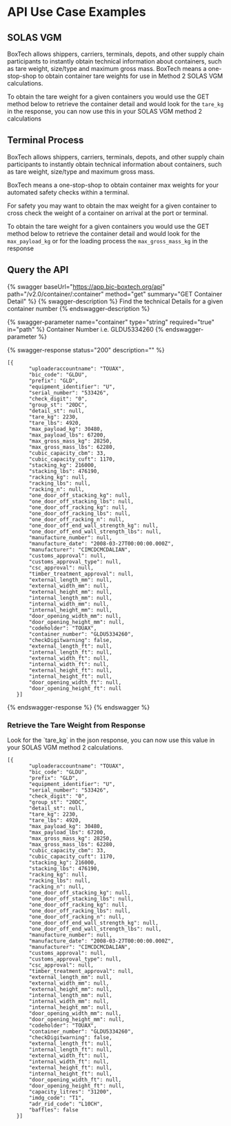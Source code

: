 # API Use Case Examples

## SOLAS VGM

BoxTech allows shippers, carriers, terminals, depots, and other supply chain participants to instantly obtain technical information about containers, such as tare weight, size/type and maximum gross mass. BoxTech means a one-stop-shop to obtain container tare weights for use in Method 2 SOLAS VGM calculations.

To obtain the tare weight for a given containers you would use the GET method below to retrieve the container detail and would look for the `tare_kg` in the response, you can now use this in your SOLAS VGM method 2 calculations

## Terminal Process

BoxTech allows shippers, carriers, terminals, depots, and other supply chain participants to instantly obtain technical information about containers, such as tare weight, size/type and maximum gross mass.

BoxTech means a one-stop-shop to obtain container max weights for your automated safety checks within a terminal.

For safety you may want to obtain the max weight for a given container to cross check the weight of a container on arrival at the port or terminal.

To obtain the tare weight for a given containers you would use the GET method below to retrieve the container detail and would look for the `max_payload_kg` or for the loading process the `max_gross_mass_kg` in the response

## Query the API

{% swagger baseUrl="https://app.bic-boxtech.org/api" path="/v2.0/container/:container" method="get" summary="GET Container Detail" %}
{% swagger-description %}
Find the technical Details for a given container number
{% endswagger-description %}

{% swagger-parameter name="container" type="string" required="true" in="path" %}
Container Number i.e. GLDU5334260
{% endswagger-parameter %}

{% swagger-response status="200" description="" %}
```
[{
       "uploaderaccountname": "TOUAX",
       "bic_code": "GLDU",
       "prefix": "GLD",
       "equipment_identifier": "U",
       "serial_number": "533426",
       "check_digit": "0",
       "group_st": "20DC",
       "detail_st": null,
       "tare_kg": 2230,
       "tare_lbs": 4920,
       "max_payload_kg": 30480,
       "max_payload_lbs": 67200,
       "max_gross_mass_kg": 28250,
       "max_gross_mass_lbs": 62280,
       "cubic_capacity_cbm": 33,
       "cubic_capacity_cuft": 1170,
       "stacking_kg": 216000,
       "stacking_lbs": 476190,
       "racking_kg": null,
       "racking_lbs": null,
       "racking_n": null,
       "one_door_off_stacking_kg": null,
       "one_door_off_stacking_lbs": null,
       "one_door_off_racking_kg": null,
       "one_door_off_racking_lbs": null,
       "one_door_off_racking_n": null,
       "one_door_off_end_wall_strength_kg": null,
       "one_door_off_end_wall_strength_lbs": null,
       "manufacture_number": null,
       "manufacture_date": "2008-03-27T00:00:00.000Z",
       "manufacturer": "CIMCDCMCDALIAN",
       "customs_approval": null,
       "customs_approval_type": null,
       "csc_approval": null,
       "timber_treatment_approval": null,
       "external_length_mm": null,
       "external_width_mm": null,
       "external_height_mm": null,
       "internal_length_mm": null,
       "internal_width_mm": null,
       "internal_height_mm": null,
       "door_opening_width_mm": null,
       "door_opening_height_mm": null,
       "codeholder": "TOUAX",
       "container_number": "GLDU5334260",
       "checkDigitwarning": false,
       "external_length_ft": null,
       "internal_length_ft": null,
       "external_width_ft": null,
       "internal_width_ft": null,
       "external_height_ft": null,
       "internal_height_ft": null,
       "door_opening_width_ft": null,
       "door_opening_height_ft": null
   }]
```
{% endswagger-response %}
{% endswagger %}

### Retrieve the Tare Weight from Response

Look for the \`tare\_kg\` in the json response, you can now use this value in your SOLAS VGM method 2 calculations.

```
[{
       "uploaderaccountname": "TOUAX",
       "bic_code": "GLDU",
       "prefix": "GLD",
       "equipment_identifier": "U",
       "serial_number": "533426",
       "check_digit": "0",
       "group_st": "20DC",
       "detail_st": null,
       "tare_kg": 2230,
       "tare_lbs": 4920,
       "max_payload_kg": 30480,
       "max_payload_lbs": 67200,
       "max_gross_mass_kg": 28250,
       "max_gross_mass_lbs": 62280,
       "cubic_capacity_cbm": 33,
       "cubic_capacity_cuft": 1170,
       "stacking_kg": 216000,
       "stacking_lbs": 476190,
       "racking_kg": null,
       "racking_lbs": null,
       "racking_n": null,
       "one_door_off_stacking_kg": null,
       "one_door_off_stacking_lbs": null,
       "one_door_off_racking_kg": null,
       "one_door_off_racking_lbs": null,
       "one_door_off_racking_n": null,
       "one_door_off_end_wall_strength_kg": null,
       "one_door_off_end_wall_strength_lbs": null,
       "manufacture_number": null,
       "manufacture_date": "2008-03-27T00:00:00.000Z",
       "manufacturer": "CIMCDCMCDALIAN",
       "customs_approval": null,
       "customs_approval_type": null,
       "csc_approval": null,
       "timber_treatment_approval": null,
       "external_length_mm": null,
       "external_width_mm": null,
       "external_height_mm": null,
       "internal_length_mm": null,
       "internal_width_mm": null,
       "internal_height_mm": null,
       "door_opening_width_mm": null,
       "door_opening_height_mm": null,
       "codeholder": "TOUAX",
       "container_number": "GLDU5334260",
       "checkDigitwarning": false,
       "external_length_ft": null,
       "internal_length_ft": null,
       "external_width_ft": null,
       "internal_width_ft": null,
       "external_height_ft": null,
       "internal_height_ft": null,
       "door_opening_width_ft": null,
       "door_opening_height_ft": null,
       "capacity_litres": "31200",
       "imdg_code": "T1",
       "adr_rid_code": "L10CH",
       "baffles": false
   }]
```
